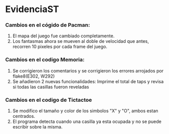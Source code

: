 # EvidenciaST

### Cambios en el cógido de Pacman:
1. El mapa del juego fue cambiado completamente.
2. Los fantasmas ahora se mueven al doble de velocidad que antes, recorren 10 pixeles por cada frame del juego.

### Cambios en el codigo Memoria:
1. Se corrigieron los comentarios y se corrigieron los errores arrojados por flake8(E302, W292)
2. Se añadieron 2 nuevas funcionalidades: Imprime el total de taps y revisa si todas las casillas fueron reveladas

### Cambios en el codigo de Tictactoe
1. Se modifico el tamaño y color de los simbolos "X" y "O", ambos estan centrados.
2. El programa detecta cuando una casilla ya esta ocupada y no se puede escribir sobre la misma.

